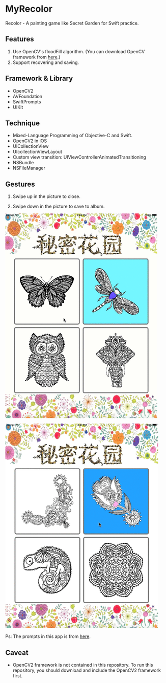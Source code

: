 # MyRecolor
Recolor - A painting game like Secret Garden for Swift practice.

## Features

1. Use OpenCV's floodFill algorithm. (You can download OpenCV framework from [here](http://opencv.org).)
2. Support recovering and saving.

## Framework & Library

- OpenCV2
- AVFoundation
- SwiftPrompts
- UIKit

## Technique

- Mixed-Language Programming of Objective-C and Swift.
- OpenCV2 in iOS
- UICollectionView
- UIcollectionViewLayout
- Custom view transition: UIViewControllerAnimatedTransitioning
- NSBundle
- NSFileManager

## Gestures

1. Swipe up in the picture to close.

2. Swipe down in the picture to save to album.

![image](https://raw.githubusercontent.com/LinShiwei/MyRecolor/master/MyRecolor1.gif)

![image](https://raw.githubusercontent.com/LinShiwei/MyRecolor/master/MyRecolor2.gif)

Ps: The prompts in this app is from [here](https://github.com/GabrielAlva/Swift-Prompts).

## Caveat

- OpenCV2 framework is not contained in this repository. To run this repository, you should download and include the OpenCV2 framework first.

